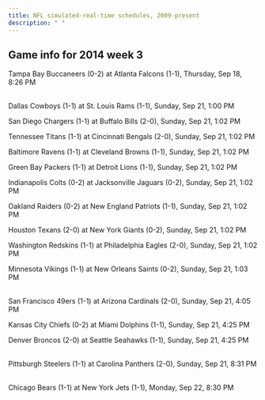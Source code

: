 ```yaml
---
title: NFL simulated-real-time schedules, 2009-present
description: " "
---
```


## Game info for 2014 week 3
Tampa Bay Buccaneers (0-2) at Atlanta Falcons (1-1), Thursday, Sep 18, 8:26 PM

<br/>Dallas Cowboys (1-1) at St. Louis Rams (1-1), Sunday, Sep 21, 1:00 PM

San Diego Chargers (1-1) at Buffalo Bills (2-0), Sunday, Sep 21, 1:02 PM

Tennessee Titans (1-1) at Cincinnati Bengals (2-0), Sunday, Sep 21, 1:02 PM

Baltimore Ravens (1-1) at Cleveland Browns (1-1), Sunday, Sep 21, 1:02 PM

Green Bay Packers (1-1) at Detroit Lions (1-1), Sunday, Sep 21, 1:02 PM

Indianapolis Colts (0-2) at Jacksonville Jaguars (0-2), Sunday, Sep 21, 1:02 PM

Oakland Raiders (0-2) at New England Patriots (1-1), Sunday, Sep 21, 1:02 PM

Houston Texans (2-0) at New York Giants (0-2), Sunday, Sep 21, 1:02 PM

Washington Redskins (1-1) at Philadelphia Eagles (2-0), Sunday, Sep 21, 1:02 PM

Minnesota Vikings (1-1) at New Orleans Saints (0-2), Sunday, Sep 21, 1:03 PM

<br/>San Francisco 49ers (1-1) at Arizona Cardinals (2-0), Sunday, Sep 21, 4:05 PM

Kansas City Chiefs (0-2) at Miami Dolphins (1-1), Sunday, Sep 21, 4:25 PM

Denver Broncos (2-0) at Seattle Seahawks (1-1), Sunday, Sep 21, 4:25 PM

<br/>Pittsburgh Steelers (1-1) at Carolina Panthers (2-0), Sunday, Sep 21, 8:31 PM

<br/>Chicago Bears (1-1) at New York Jets (1-1), Monday, Sep 22, 8:30 PM

